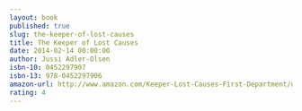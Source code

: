 ```yaml
---
layout: book
published: true
slug: the-keeper-of-lost-causes
title: The Keeper of Lost Causes
date: 2014-02-14 00:00:00
author: Jussi Adler-Olsen
isbn-10: 0452297907
isbn-13: 978-0452297906
amazon-url: http://www.amazon.com/Keeper-Lost-Causes-First-Department/dp/0452297907/ref=sr_1_1?s=books&ie=UTF8&qid=1434743351&sr=1-1&keywords=the+keeper+of+lost+causes
rating: 4
---
```

